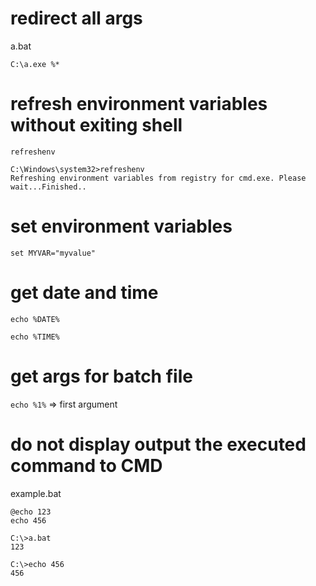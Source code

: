 # redirect all args

a.bat

```batch
C:\a.exe %*
```

# refresh environment variables without exiting shell

`refreshenv`

```
C:\Windows\system32>refreshenv
Refreshing environment variables from registry for cmd.exe. Please wait...Finished..
```

# set environment variables

`set MYVAR="myvalue"`

# get date and time

`echo %DATE%`

`echo %TIME%`

# get args for batch file

`echo %1%` => first argument

# do not display output the executed command to CMD

example.bat

```batch
@echo 123
echo 456
```

```
C:\>a.bat
123

C:\>echo 456
456
```
